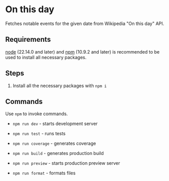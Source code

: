 # On this day

Fetches notable events for the given date from Wikipedia "On this day" API.

## Requirements

[node](https://nodejs.org/en) (22.14.0 and later) and [npm](https://www.npmjs.com) (10.9.2 and later) is recommended to be used to install all necessary packages.

## Steps

1. Install all the necessary packages with `npm i`

## Commands

Use `npm` to invoke commands.

- `npm run dev` - starts development server

- `npm run test` - runs tests

- `npm run coverage` - generates coverage

- `npm run build` - generates production build

- `npm run preview` - starts production preview server

- `npm run format` - formats files
